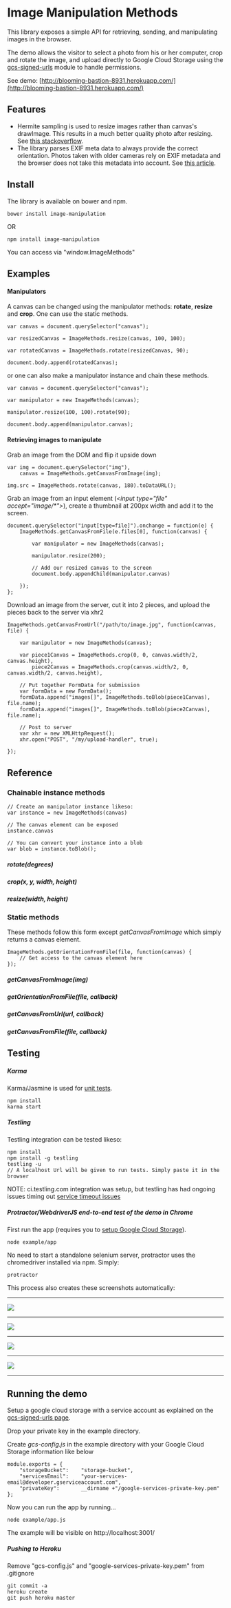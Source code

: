 # Image Manipulation Methods

This library exposes a simple API for retrieving, sending, and manipulating images in the browser. 

The demo allows the visitor to select a photo from his or her computer, crop and rotate the image, and upload directly to Google Cloud Storage using the [gcs-signed-urls](https://github.com/sfarthin/nodejs-google-cloud-storage) module to handle permissions.

See demo: [http://blooming-bastion-8931.herokuapp.com/](http://blooming-bastion-8931.herokuapp.com/)

## Features

- Hermite sampling is used to resize images rather than canvas's drawImage. This results in a much better quality photo after resizing. See [this stackoverflow](http://stackoverflow.com/questions/18922880/html5-canvas-resize-downscale-image-high-quality/19223362#19223362).
- The library parses EXIF meta data to always provide the correct orientation. Photos taken with older cameras rely on EXIF metadata and the browser does not take this metadata into account. See [this article](http://www.daveperrett.com/articles/2012/07/28/exif-orientation-handling-is-a-ghetto/).


## Install
The library is available on bower and npm.

    bower install image-manipulation

OR

    npm install image-manipulation

You can access via "window.ImageMethods"

## Examples

#### Manipulators

A canvas can be changed using the manipulator methods: **rotate**, **resize** and **crop**. One can use the static methods.

	var canvas = document.querySelector("canvas");
	
	var resizedCanvas = ImageMethods.resize(canvas, 100, 100);
	
	var rotatedCanvas = ImageMethods.rotate(resizedCanvas, 90);
	
	document.body.append(rotatedCanvas);

or one can also make a manipulator instance and chain these methods.

	var canvas = document.querySelector("canvas");
	
	var manipulator = new ImageMethods(canvas);
	
	manipulator.resize(100, 100).rotate(90);
	
	document.body.append(manipulator.canvas);

#### Retrieving images to manipulate

Grab an image from the DOM and flip it upside down

	var img = document.querySelector("img"),
		canvas = ImageMethods.getCanvasFromImage(img);
	
	img.src = ImageMethods.rotate(canvas, 180).toDataURL();



Grab an image from an input element (*&lt;input type="file" accept="image/&#42;"&gt;*), create a thumbnail at 200px width and add it to the screen.

	document.querySelector("input[type=file]").onchange = function(e) {
		ImageMethods.getCanvasFromFile(e.files[0], function(canvas) {
			
			var manipulator = new ImageMethods(canvas);
			
			manipulator.resize(200);
			
			// Add our resized canvas to the screen
			document.body.appendChild(manipulator.canvas)
			
		});
	};



Download an image from the server, cut it into 2 pieces, and upload the pieces back to the server via xhr2

	ImageMethods.getCanvasFromUrl("/path/to/image.jpg", function(canvas, file) {
		
		var manipulator = new ImageMethods(canvas);
		
		var piece1Canvas = ImageMethods.crop(0, 0, canvas.width/2, canvas.height),
			piece2Canvas = ImageMethods.crop(canvas.width/2, 0, canvas.width/2, canvas.height),
		
		// Put together FormData for submission
		var formData = new FormData();
		formData.append("images[]", ImageMethods.toBlob(piece1Canvas), file.name);
		formData.append("images[]", ImageMethods.toBlob(piece2Canvas), file.name);
		
		// Post to server
		var xhr = new XMLHttpRequest();
		xhr.open("POST", "/my/upload-handler", true);
		
	});

## Reference

### Chainable instance methods

	// Create an manipulator instance likeso:
	var instance = new ImageMethods(canvas)
	
	// The canvas element can be exposed
	instance.canvas
	
	// You can convert your instance into a blob 
	var blob = instance.toBlob();


##### rotate(degrees)
##### crop(x, y, width, height)
##### resize(width, height)

### Static methods
These methods follow this form except *getCanvasFromImage* which simply returns a canvas element.

	ImageMethods.getOrientationFromFile(file, function(canvas) {
		// Get access to the canvas element here
	});
	
##### getCanvasFromImage(img)
##### getOrientationFromFile(file, callback)
##### getCanvasFromUrl(url, callback)
##### getCanvasFromFile(file, callback)

## Testing

##### Karma

Karma/Jasmine is used for [unit tests](https://github.com/sfarthin/crop-rotate-and-sample-in-browser/blob/master/test/methods.spec.js).

	npm install
	karma start

##### Testling

Testling integration can be tested likeso:

	npm install
	npm install -g testling
	testling -u
	// A localhost Url will be given to run tests. Simply paste it in the browser

NOTE: ci.testling.com integration was setup, but testling has had ongoing issues timing out [service timeout issues](https://github.com/substack/testling/issues/88)


##### Protractor/WebdriverJS end-to-end test of the demo in Chrome

First run the app (requires you to [setup Google Cloud Storage](https://github.com/sfarthin/crop-rotate-and-sample-in-browser#running-the-demo)).

	node example/app

No need to start a standalone selenium server, protractor uses the chromedriver installed via npm. Simply:

	protractor

This process also creates these screenshots automatically:
* * *
![](https://raw.githubusercontent.com/sfarthin/crop-rotate-and-sample-in-browser/master/screenshots/1-upload-screen.jpg)
* * *
![](https://raw.githubusercontent.com/sfarthin/crop-rotate-and-sample-in-browser/master/screenshots/2-edit-screen.jpg)
* * *
![](https://raw.githubusercontent.com/sfarthin/crop-rotate-and-sample-in-browser/master/screenshots/3-loading-screen.jpg)
* * *
![](https://raw.githubusercontent.com/sfarthin/crop-rotate-and-sample-in-browser/master/screenshots/4-finish-screen.jpg)
* * *

## Running the demo

Setup a google cloud storage with a service account as explained on the [gcs-signed-urls page](https://github.com/sfarthin/nodejs-google-cloud-storage). 

Drop your private key in the example directory.

Create *gcs-config.js* in the example directory with your Google Cloud Storage information like below

	module.exports = {
	    "storageBucket":    "storage-bucket",
	    "servicesEmail":    "your-services-email@developer.gserviceaccount.com",
	    "privateKey":       __dirname +"/google-services-private-key.pem"
	};

Now you can run the app by running...

	node example/app.js
	
The example will be visible on http://localhost:3001/

##### Pushing to Heroku

Remove "gcs-config.js" and "google-services-private-key.pem" from .gitignore

	git commit -a
	heroku create
	git push heroku master
